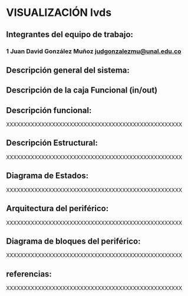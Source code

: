 # VISUALIZACIÓN lvds

## Integrantes del equipo de trabajo:

### 1 Juan David González Muñoz judgonzalezmu@unal.edu.co

## Descripción general del sistema:



## Descripción de la caja Funcional  (in/out)



## Descripción funcional:

XXXXXXXXXXXXXXXXXXXXXXXXXXXXXXXXXXXXXXXXXXXXXXXXXX

## Descripción Estructural:

XXXXXXXXXXXXXXXXXXXXXXXXXXXXXXXXXXXXXXXXXXXXXXXXXX

## Diagrama de Estados:

XXXXXXXXXXXXXXXXXXXXXXXXXXXXXXXXXXXXXXXXXXXXXXXXXX

## Arquitectura del periférico:

XXXXXXXXXXXXXXXXXXXXXXXXXXXXXXXXXXXXXXXXXXXXXXXXXX

## Diagrama de bloques del periférico:

XXXXXXXXXXXXXXXXXXXXXXXXXXXXXXXXXXXXXXXXXXXXXXXXXX

## referencias:

XXXXXXXXXXXXXXXXXXXXXXXXXXXXXXXXXXXXXXXXXXXXXXXXXX

